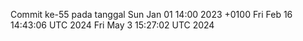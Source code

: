 Commit ke-55 pada tanggal Sun Jan 01 14:00 2023 +0100
Fri Feb 16 14:43:06 UTC 2024
Fri May  3 15:27:02 UTC 2024
